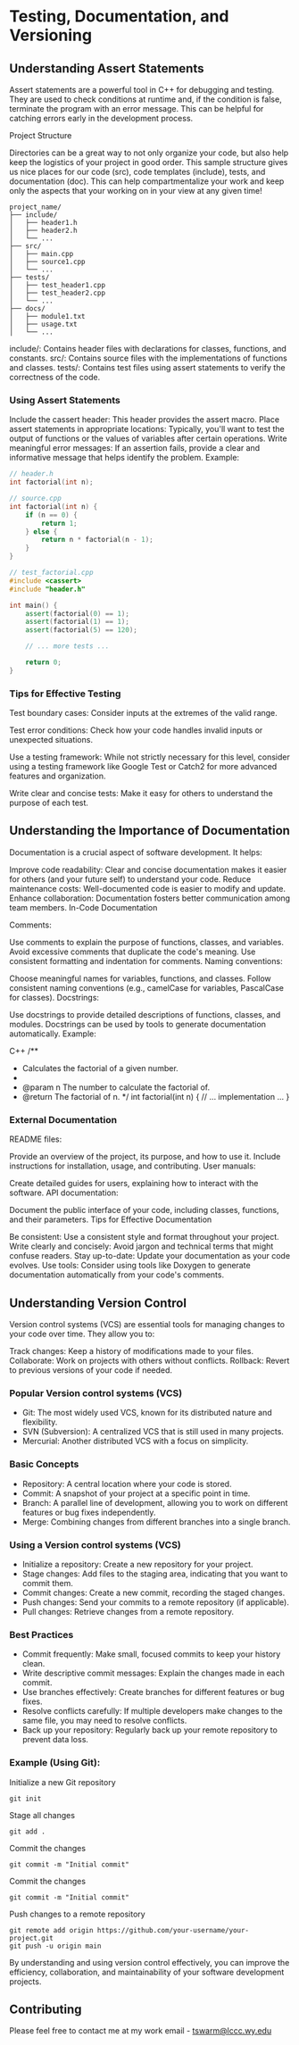 # Testing, Documentation, and Versioning

## Understanding Assert Statements

Assert statements are a powerful tool in C++ for debugging and testing. They are used to check conditions at runtime and, if the condition is false, terminate the program with an error message. This can be helpful for catching errors early in the development process.

Project Structure

Directories can be a great way to not only organize your code, but also help keep the logistics of your project in good order. 
This sample structure gives us nice places for our code (src), code templates (include), tests, and documentation (doc).
This can help compartmentalize your work and keep only the aspects that your working on in your view at any given time!

```Sample Directory Structure
project_name/
├── include/
│   ├── header1.h
│   ├── header2.h
│   └── ...
├── src/
│   ├── main.cpp
│   ├── source1.cpp
│   └── ...
├── tests/
│   ├── test_header1.cpp
│   ├── test_header2.cpp
│   └── ...
├── docs/
│   ├── module1.txt
│   ├── usage.txt
│   └── ...
```

include/: Contains header files with declarations for classes, functions, and constants.
src/: Contains source files with the implementations of functions and classes.
tests/: Contains test files using assert statements to verify the correctness of the code.

### Using Assert Statements

Include the cassert header: This header provides the assert macro.
Place assert statements in appropriate locations: Typically, you'll want to test the output of functions or the values of variables after certain operations.
Write meaningful error messages: If an assertion fails, provide a clear and informative message that helps identify the problem.
Example:


```C++
// header.h
int factorial(int n);

// source.cpp
int factorial(int n) {
    if (n == 0) {
        return 1;
    } else {
        return n * factorial(n - 1);
    }
}

// test_factorial.cpp
#include <cassert>
#include "header.h"

int main() {
    assert(factorial(0) == 1);
    assert(factorial(1) == 1);
    assert(factorial(5) == 120);

    // ... more tests ...

    return 0;
}
```

### Tips for Effective Testing

Test boundary cases: Consider inputs at the extremes of the valid range.

Test error conditions: Check how your code handles invalid inputs or unexpected situations.

Use a testing framework: While not strictly necessary for this level, consider using a testing framework like Google Test or Catch2 for more advanced features and organization.

Write clear and concise tests: Make it easy for others to understand the purpose of each test.


## Understanding the Importance of Documentation

Documentation is a crucial aspect of software development. It helps:

Improve code readability: Clear and concise documentation makes it easier for others (and your future self) to understand your code.
Reduce maintenance costs: Well-documented code is easier to modify and update.
Enhance collaboration: Documentation fosters better communication among team members.
In-Code Documentation

Comments:

Use comments to explain the purpose of functions, classes, and variables.
Avoid excessive comments that duplicate the code's meaning.
Use consistent formatting and indentation for comments.
Naming conventions:

Choose meaningful names for variables, functions, and classes.
Follow consistent naming conventions (e.g., camelCase for variables, PascalCase for classes).
Docstrings:

Use docstrings to provide detailed descriptions of functions, classes, and modules.
Docstrings can be used by tools to generate documentation automatically.
Example:

C++
/**
 * Calculates the factorial of a given number.
 *
 * @param n The number to calculate the factorial of.
 * @return The factorial of n.
 */
int factorial(int n) {
    // ... implementation ...
}

### External Documentation

README files:

Provide an overview of the project, its purpose, and how to use it.
Include instructions for installation, usage, and contributing.
User manuals:

Create detailed guides for users, explaining how to interact with the software.
API documentation:

Document the public interface of your code, including classes, functions, and their parameters.
Tips for Effective Documentation

Be consistent: Use a consistent style and format throughout your project.
Write clearly and concisely: Avoid jargon and technical terms that might confuse readers.
Stay up-to-date: Update your documentation as your code evolves.
Use tools: Consider using tools like Doxygen to generate documentation automatically from your code's comments.

## Understanding Version Control

Version control systems (VCS) are essential tools for managing changes to your code over time. They allow you to:

Track changes: Keep a history of modifications made to your files.
Collaborate: Work on projects with others without conflicts.
Rollback: Revert to previous versions of your code if needed.

### Popular Version control systems (VCS)

+ Git: The most widely used VCS, known for its distributed nature and flexibility.
+ SVN (Subversion): A centralized VCS that is still used in many projects.
+ Mercurial: Another distributed VCS with a focus on simplicity.

### Basic Concepts

+ Repository: A central location where your code is stored.
+ Commit: A snapshot of your project at a specific point in time.
+ Branch: A parallel line of development, allowing you to work on different features or bug fixes independently.
+ Merge: Combining changes from different branches into a single branch.

### Using a Version control systems (VCS)

+ Initialize a repository: Create a new repository for your project.
+ Stage changes: Add files to the staging area, indicating that you want to commit them.
+ Commit changes: Create a new commit, recording the staged changes.
+ Push changes: Send your commits to a remote repository (if applicable).
+ Pull changes: Retrieve changes from a remote repository.

### Best Practices

+ Commit frequently: Make small, focused commits to keep your history clean.
+ Write descriptive commit messages: Explain the changes made in each commit.
+ Use branches effectively: Create branches for different features or bug fixes.
+ Resolve conflicts carefully: If multiple developers make changes to the same file, you may need to resolve conflicts.
+ Back up your repository: Regularly back up your remote repository to prevent data loss.

### Example (Using Git):

Initialize a new Git repository

```
git init
```

Stage all changes

```
git add .
```

Commit the changes

```
git commit -m "Initial commit"
```

Commit the changes

```
git commit -m "Initial commit"
```

Push changes to a remote repository

```
git remote add origin https://github.com/your-username/your-project.git
git push -u origin main
```

By understanding and using version control effectively, you can improve the efficiency, collaboration, and maintainability of your software development projects.

## Contributing

Please feel free to contact me at my work email - tswarm@lccc.wy.edu

